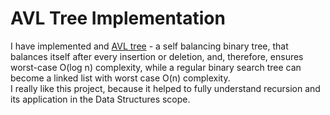 # AVL Tree Implementation #
I have implemented and [AVL tree](https://en.wikipedia.org/wiki/AVL_tree) - a self balancing binary tree, that balances itself after every 
insertion or deletion, and, therefore, ensures worst-case O(log n) complexity, while a regular binary search tree can become a linked 
list with worst case O(n) complexity.   
I really like this project, because it helped to fully understand recursion and its application in the Data Structures scope.  
